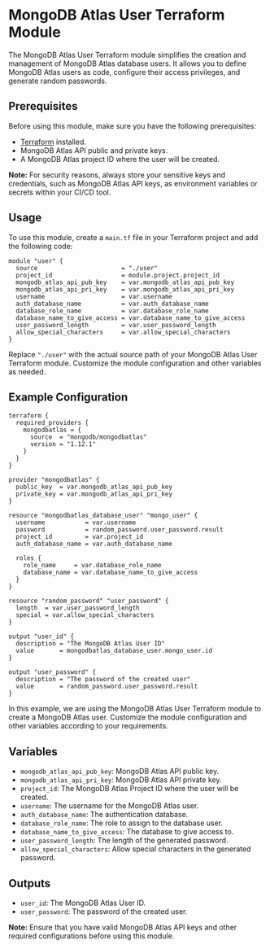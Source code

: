 # MongoDB Atlas User Terraform Module

The MongoDB Atlas User Terraform module simplifies the creation and management of MongoDB Atlas database users. It allows you to define MongoDB Atlas users as code, configure their access privileges, and generate random passwords.

## Prerequisites

Before using this module, make sure you have the following prerequisites:

- [Terraform](https://www.terraform.io/downloads.html) installed.
- MongoDB Atlas API public and private keys.
- A MongoDB Atlas project ID where the user will be created.

**Note:** For security reasons, always store your sensitive keys and credentials, such as MongoDB Atlas API keys, as environment variables or secrets within your CI/CD tool.

## Usage

To use this module, create a `main.tf` file in your Terraform project and add the following code:

```hcl
module "user" {
  source                       = "./user"
  project_id                   = module.project.project_id
  mongodb_atlas_api_pub_key    = var.mongodb_atlas_api_pub_key
  mongodb_atlas_api_pri_key    = var.mongodb_atlas_api_pri_key
  username                     = var.username
  auth_database_name           = var.auth_database_name
  database_role_name           = var.database_role_name
  database_name_to_give_access = var.database_name_to_give_access
  user_password_length         = var.user_password_length
  allow_special_characters     = var.allow_special_characters
}
```

Replace `"./user"` with the actual source path of your MongoDB Atlas User Terraform module. Customize the module configuration and other variables as needed.

## Example Configuration

```hcl
terraform {
  required_providers {
    mongodbatlas = {
      source  = "mongodb/mongodbatlas"
      version = "1.12.1"
    }
  }
}

provider "mongodbatlas" {
  public_key  = var.mongodb_atlas_api_pub_key
  private_key = var.mongodb_atlas_api_pri_key
}

resource "mongodbatlas_database_user" "mongo_user" {
  username           = var.username
  password           = random_password.user_password.result
  project_id         = var.project_id
  auth_database_name = var.auth_database_name

  roles {
    role_name     = var.database_role_name
    database_name = var.database_name_to_give_access
  }
}

resource "random_password" "user_password" {
  length  = var.user_password_length
  special = var.allow_special_characters
}

output "user_id" {
  description = "The MongoDB Atlas User ID"
  value       = mongodbatlas_database_user.mongo_user.id
}

output "user_password" {
  description = "The password of the created user"
  value       = random_password.user_password.result
}
```

In this example, we are using the MongoDB Atlas User Terraform module to create a MongoDB Atlas user. Customize the module configuration and other variables according to your requirements.

## Variables

- `mongodb_atlas_api_pub_key`: MongoDB Atlas API public key.
- `mongodb_atlas_api_pri_key`: MongoDB Atlas API private key.
- `project_id`: The MongoDB Atlas Project ID where the user will be created.
- `username`: The username for the MongoDB Atlas user.
- `auth_database_name`: The authentication database.
- `database_role_name`: The role to assign to the database user.
- `database_name_to_give_access`: The database to give access to.
- `user_password_length`: The length of the generated password.
- `allow_special_characters`: Allow special characters in the generated password.

## Outputs

- `user_id`: The MongoDB Atlas User ID.
- `user_password`: The password of the created user.

**Note:** Ensure that you have valid MongoDB Atlas API keys and other required configurations before using this module.